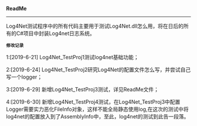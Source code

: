 **ReadMe** 

----
Log4Net测试程序中的所有代码主要用于测试Log4Net.dll怎么用，将在日后的所有的C#项目中封装Log4net日志系统。

     
**`修改记录`**    

1:[2019-6-21] Log4Net_TestProj1测试log4net基础功能； 

2:[2019-6-24] Log4Net_TestProj2研究Log4Net的配置文件怎么写，并尝试自己写一个logger；    


3:[2019-6-29] 新增Log4Net_TestProj3测试，详见ReadMe文件；  

4:[2019-6-30] 新增Log4Net_TestProj4测试，在Log4Net_TestProj3中配置Logger需要实力恶化FileInfo对象，这样不能全局静态使用log,在这次的测试中将log4net的配置放入到了AssemblyInfo中，至此，log4net的测试到此告一段落。


  

